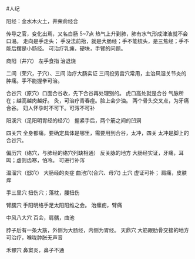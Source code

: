 #人纪 

阳经：金水木火土，井荣俞经合

传导之官，变化出焉，又名白肠
5~7点
热气上升到肺，肺有水气形成津液就不会口渴。
走向是手走头；
手没法前抬，就是大肠经；手不能梳头，是三焦经；手不能后摆是小肠经。
可治疗乳痈，硬块，手臂的问题。


商阳（井穴）
	左手食指
	治退烧

二间（荣穴，子穴）、三间
	治疗大肠实证
	三间投劳宫穴常用，主治风湿关节炎的肿痛。手不能握拳可治。

合谷穴（原穴）口面合谷收，先下合谷再处理别的。
	虎口高处就是合谷
	气脉所在；越高越肉越好。
	灸，可治疗青春痘。脸上会少油。
	两个骨头交叉点，为牙痛合谷。
	妇人怀孕时不可下。可泻不可补

阳溪穴（足阳明胃经的经穴）
	握紧手后，两个筋之间的凹洞

四关穴
	全身都痛，要确定具体是哪里，需要用到合谷，太冲，四关
	太冲是脚上的合谷穴。

偏历穴（络穴，与肺经的络穴列缺相通）
	反关脉的地方
	大肠经实证，牙痛，耳鸣；虚则齿寒，怕冷。
	可进行补泻

温溜穴（郄穴）
	大肠经的炎症
曲池穴(合穴、母穴)
	土穴
	虚证可补；
	肩痛，皮肤痒

手三里穴
	扭伤穴；落枕，腰扭伤

臂臑穴
	手阳明络手足太阳阳维之会。
	治瘰疬，臂痛

中风八大穴
	百会，肩髃，曲池


脖子后有一条大筋，外侧为大肠经，内侧为胃经。
天鼎穴
	大筋跟肋骨交接的地方
	可治疗，喉咙肿胀无声音

禾髎穴
	鼻窦炎，鼻子不通







